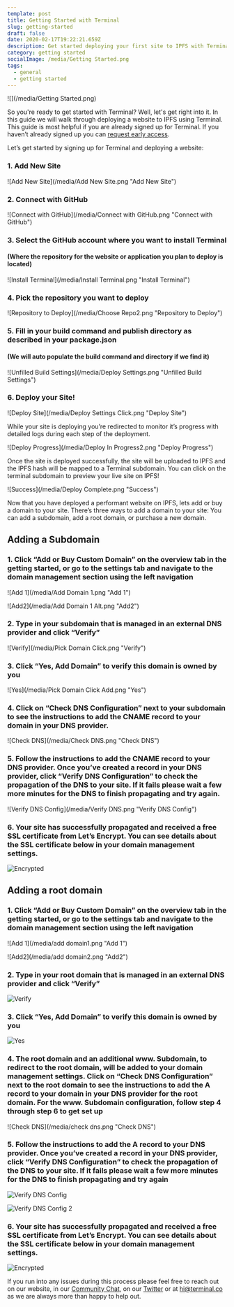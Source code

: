 ```yaml
---
template: post
title: Getting Started with Terminal
slug: getting-started
draft: false
date: 2020-02-17T19:22:21.659Z
description: Get started deploying your first site to IPFS with Terminal
category: getting started
socialImage: /media/Getting Started.png
tags:
  - general
  - getting started
---
```

![](/media/Getting Started.png)

So you're ready to get started with Terminal? Well, let's get right into it. In this guide we will walk through deploying a website to IPFS using Terminal. This guide is most helpful if you are already signed up for Terminal. If you haven’t already signed up you can [request early access](https://terminalbeta.typeform.com/to/kionHH).

Let’s get started by signing up for Terminal and deploying a website:

### 1. Add New Site

![Add New Site](/media/Add New Site.png "Add New Site")

### 2. Connect with GitHub

![Connect with GitHub](/media/Connect with GitHub.png "Connect with GitHub")

### 3. **Select the GitHub account where you want to install Terminal**

#### **(Where the repository for the website or application you plan to deploy is located)**

![Install Terminal](/media/Install Terminal.png "Install Terminal")

### 4. **Pick the repository you want to deploy**

![Repository to Deploy](/media/Choose Repo2.png "Repository to Deploy")

### **5**. **Fill in your build command and publish directory as described in your package.json**

#### (We will auto populate the build command and directory if we find it)

![Unfilled Build Settings](/media/Deploy Settings.png "Unfilled Build Settings")

### **6**. **Deploy your Site!**

![Deploy Site](/media/Deploy Settings Click.png "Deploy Site")



While your site is deploying you’re redirected to monitor it’s progress with detailed logs during each step of the deployment.

![Deploy Progress](/media/Deploy In Progress2.png "Deploy Progress")

Once the site is deployed successfully, the site will be uploaded to IPFS and the IPFS hash will be mapped to a Terminal subdomain. You can click on the terminal subdomain to preview your live site on IPFS!

![Success](/media/Deploy Complete.png "Success")

Now that you have deployed a performant website on IPFS, lets add or buy a domain to your site. There’s three ways to add a domain to your site: You can add a subdomain, add a root domain, or purchase a new domain.

## Adding a Subdomain

### 1. **Click “Add or Buy Custom Domain” on the overview tab in the getting started, or go to the settings tab and navigate to the domain management section using the left navigation**

![Add 1](/media/Add Domain 1.png "Add 1")

![Add2](/media/Add Domain 1 Alt.png "Add2")

### **2. Type in your subdomain that is managed in an external DNS provider and click “Verify”**

![Verify](/media/Pick Domain Click.png "Verify")

### **3. Click “Yes, Add Domain” to verify this domain is owned by you**

![Yes](/media/Pick Domain Click Add.png "Yes")

### 4. Click on “Check DNS Configuration” next to your subdomain to see the instructions to add the CNAME record to your domain in your DNS provider.

![Check DNS](/media/Check DNS.png "Check DNS")

### 5. **Follow the instructions to add the CNAME record to your DNS provider. Once you’ve created a record in your DNS provider, click “Verify DNS Configuration” to check the propagation of the DNS to your site. If it fails please wait a few more minutes for the DNS to finish propagating and try again.**

![Verify DNS Config](/media/Verify DNS.png "Verify DNS Config")

### 6. **Your site has successfully propagated and received a free SSL certificate from Let’s Encrypt. You can see details about the SSL certificate below in your domain management settings.**

![Encrypted](/media/Cert.png "Encrypted")

## Adding a root domain

### 1. **Click “Add or Buy Custom Domain” on the overview tab in the getting started, or go to the settings tab and navigate to the domain management section using the left navigation**

![Add 1](/media/add domain1.png "Add 1")

![Add2](/media/add domain2.png "Add2")

### **2. Type in your root domain that is managed in an external DNS provider and click “Verify”**

![Verify](/media/Verify.png "Verify")

### **3. Click “Yes, Add Domain” to verify this domain is owned by you**

![Yes](/media/yes.png "Yes")

### 4. **The root domain and an additional www. Subdomain, to redirect to the root domain, will be added to your domain management settings. Click on “Check DNS Configuration” next to the root domain to see the instructions to add the A record to your domain in your DNS provider for the root domain. For the www. Subdomain configuration, follow step 4 through step 6 to get set up**

![Check DNS](/media/check dns.png "Check DNS")

### 5. **Follow the instructions to add the A record to your DNS provider. Once you’ve created a record in your DNS provider, click “Verify DNS Configuration” to check the propagation of the DNS to your site. If it fails please wait a few more minutes for the DNS to finish propagating and try again**

![Verify DNS Config](/media/dns.png "Verify DNS Config")

![Verify DNS Config 2](/media/dns2.png "Verify DNS Config 2")

### 6. **Your site has successfully propagated and received a free SSL certificate from Let’s Encrypt. You can see details about the SSL certificate below in your domain management settings.**

![Encrypted](/media/certroot.png "Encrypted")

If you run into any issues during this process please feel free to reach out on our website, in our [Community Chat](https://join.slack.com/t/terminal-public/shared_invite/enQtOTM1MjQ3NTExMDU3LTNkYjU1ZGJhZGUyYjgwN2I3OThjY2U5OThlMGY2MGY0OGYxMDI1OWIwMTMwYzViZGY4ZGU0NDA0YmY4ZjVhOTg), on our [Twitter](https://twitter.com/terminaldotco) or at hi@terminal.co as we are always more than happy to help out.
